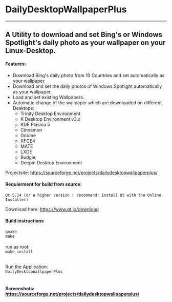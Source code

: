 # DailyDesktopWallpaperPlus
-----

## A Utility to download and set Bing's or Windows Spotlight's daily photo as your wallpaper on your Linux-Desktop.

#### Features:

 * Download Bing's daily photo from 10 Countries and set automatically as your wallpaper.
 * Download and set the daily photos of Windows Spotlight automatically as your wallpaper.
 * Load and set existing Wallpapers.
 * Automatic change of the wallpaper which are downloaded on different Desktops:
    * Trinity Desktop Environment
    * K Desktop Environment v3.x
    * KDE Plasma 5
    * Cinnamon
    * Gnome
    * XFCE4
    * MATE
    * LXDE
    * Budgie
    * Deepin Desktop Environment

 
Projectsite: https://sourceforge.net/projects/dailydesktopwallpaperplus/


#### Requierment for build from source: <br />
`Qt 5.14 (or a higher version | recommend: Install Qt with the Online Installer)`

Download here: https://www.qt.io/download

#### Build instructions

`qmake` <br />
`make` <br />
<br />
run as root:<br />
`make install`<br /><br />

Run the Application: <br />
`DailyDesktopWallpaperPlus` <br /><br />

#### Screenshots: https://sourceforge.net/projects/dailydesktopwallpaperplus/
